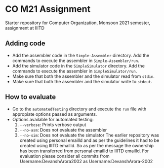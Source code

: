 # CO M21 Assignment
Starter repository for Computer Organization, Monsoon 2021 semester, assignment at IIITD

## Adding code
* Add the assembler code in the `Simple-Assembler` directory. Add the commands to execute the assembler in `Simple-Assembler/run`.
* Add the simulator code in the `SimpleSimulator` directory. Add the commands to execute the assembler in `SimpleSimulator/run`.
* Make sure that both the assembler and the simulator read from `stdin`.
* Make sure that both the assembler and the simulator write to `stdout`.

## How to evaluate
* Go to the `automatedTesting` directory and execute the `run` file with appropiate options passed as arguments.
* Options available for automated testing:
	1. `--verbose`: Prints verbose output
	2. `--no-asm`: Does not evaluate the assembler
	3. `--no-sim`: Does not evaluate the simulator
The earlier repository was created using personal emailId and as per the guidelines it had to be created using IIITD emailId. So as per the message the ownership has been transferred from personal emailId to IIITD emailId.
For evaluation please consider all commits from Username:DevanshArora2002 as Username:DevanshArora-2002

